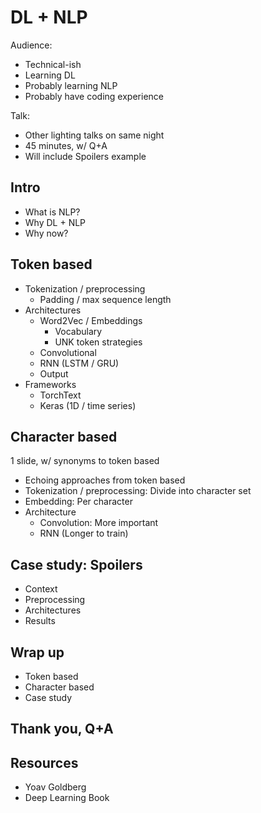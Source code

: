 # DL + NLP

Audience:
 
 - Technical-ish
 - Learning DL
 - Probably learning NLP
 - Probably have coding experience

Talk:

 - Other lighting talks on same night
 - 45 minutes, w/ Q+A
 - Will include Spoilers example
 
## Intro

 - What is NLP?
 - Why DL + NLP
 - Why now?

## Token based

 - Tokenization / preprocessing
   - Padding / max sequence length
 - Architectures  
   - Word2Vec / Embeddings
     - Vocabulary
     - UNK token strategies
   - Convolutional
   - RNN (LSTM / GRU)
   - Output
 - Frameworks
   - TorchText
   - Keras (1D / time series)

## Character based

1 slide, w/ synonyms to token based

 - Echoing approaches from token based
 - Tokenization / preprocessing: Divide into character set
 - Embedding: Per character
 - Architecture
   - Convolution: More important
   - RNN (Longer to train)

## Case study: Spoilers

 - Context
 - Preprocessing
 - Architectures
 - Results

## Wrap up

 - Token based
 - Character based
 - Case study

## Thank you, Q+A

## Resources

 - Yoav Goldberg
 - Deep Learning Book